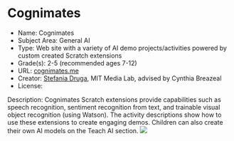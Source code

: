 # Cognimates
* Name: Cognimates
* Subject Area: General AI
* Type: Web site with a variety of AI demo projects/activities powered by custom created Scratch extensions
* Grade(s): 2-5 (recommended ages 7-12)
* URL: [cognimates.me](https://cognimates.me)
* Creator: [Stefania Druga](https://www.media.mit.edu/people/sdruga/overview/), MIT Media Lab, advised by Cynthia Breazeal
* License: 

Description: Cognimates Scratch extensions provide capabilities such as speech recognition, sentiment recognition from text, and trainable visual object recognition (using Watson). The activity descriptions show how to use these extensions to create engaging demos. Children can also create their own AI models on the Teach AI section.
![](https://github.com/touretzkyds/ai4k12/raw/master/images/cognimates.png)
